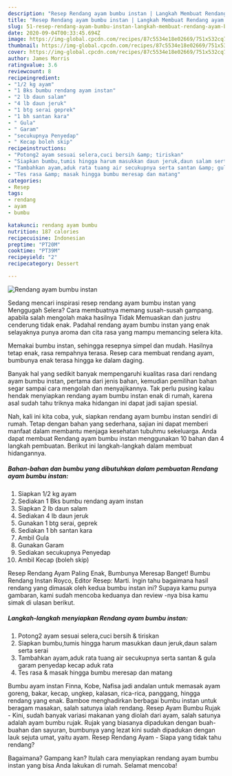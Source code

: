```yaml
---
description: "Resep Rendang ayam bumbu instan | Langkah Membuat Rendang ayam bumbu instan Yang Enak Dan Mudah"
title: "Resep Rendang ayam bumbu instan | Langkah Membuat Rendang ayam bumbu instan Yang Enak Dan Mudah"
slug: 51-resep-rendang-ayam-bumbu-instan-langkah-membuat-rendang-ayam-bumbu-instan-yang-enak-dan-mudah
date: 2020-09-04T00:33:45.694Z
image: https://img-global.cpcdn.com/recipes/87c5534e18e02669/751x532cq70/rendang-ayam-bumbu-instan-foto-resep-utama.jpg
thumbnail: https://img-global.cpcdn.com/recipes/87c5534e18e02669/751x532cq70/rendang-ayam-bumbu-instan-foto-resep-utama.jpg
cover: https://img-global.cpcdn.com/recipes/87c5534e18e02669/751x532cq70/rendang-ayam-bumbu-instan-foto-resep-utama.jpg
author: James Morris
ratingvalue: 3.6
reviewcount: 8
recipeingredient:
- "1/2 kg ayam"
- "1 Bks bumbu rendang ayam instan"
- "2 lb daun salam"
- "4 lb daun jeruk"
- "1 btg serai geprek"
- "1 bh santan kara"
- " Gula"
- " Garam"
- "secukupnya Penyedap"
- " Kecap boleh skip"
recipeinstructions:
- "Potong2 ayam sesuai selera,cuci bersih &amp; tiriskan"
- "Siapkan bumbu,tumis hingga harum masukkan daun jeruk,daun salam serta serai"
- "Tambahkan ayam,aduk rata tuang air secukupnya serta santan &amp; gula garam penyedap kecap aduk rata"
- "Tes rasa &amp; masak hingga bumbu meresap dan matang"
categories:
- Resep
tags:
- rendang
- ayam
- bumbu

katakunci: rendang ayam bumbu 
nutrition: 187 calories
recipecuisine: Indonesian
preptime: "PT20M"
cooktime: "PT39M"
recipeyield: "2"
recipecategory: Dessert

---
```



![Rendang ayam bumbu instan](https://img-global.cpcdn.com/recipes/87c5534e18e02669/751x532cq70/rendang-ayam-bumbu-instan-foto-resep-utama.jpg)

Sedang mencari inspirasi resep rendang ayam bumbu instan yang Menggugah Selera? Cara membuatnya memang susah-susah gampang. apabila salah mengolah maka hasilnya Tidak Memuaskan dan justru cenderung tidak enak. Padahal rendang ayam bumbu instan yang enak selayaknya punya aroma dan cita rasa yang mampu memancing selera kita.

Memakai bumbu instan, sehingga resepnya simpel dan mudah. Hasilnya tetap enak, rasa rempahnya terasa. Resep cara membuat rendang ayam, bumbunya enak terasa hingga ke dalam daging.

Banyak hal yang sedikit banyak mempengaruhi kualitas rasa dari rendang ayam bumbu instan, pertama dari jenis bahan, kemudian pemilihan bahan segar sampai cara mengolah dan menyajikannya. Tak perlu pusing kalau hendak menyiapkan rendang ayam bumbu instan enak di rumah, karena asal sudah tahu triknya maka hidangan ini dapat jadi sajian spesial.


Nah, kali ini kita coba, yuk, siapkan rendang ayam bumbu instan sendiri di rumah. Tetap dengan bahan yang sederhana, sajian ini dapat memberi manfaat dalam membantu menjaga kesehatan tubuhmu sekeluarga. Anda dapat membuat Rendang ayam bumbu instan menggunakan 10 bahan dan 4 langkah pembuatan. Berikut ini langkah-langkah dalam membuat hidangannya.

<!--inarticleads1-->

##### Bahan-bahan dan bumbu yang dibutuhkan dalam pembuatan Rendang ayam bumbu instan:

1. Siapkan 1/2 kg ayam
1. Sediakan 1 Bks bumbu rendang ayam instan
1. Siapkan 2 lb daun salam
1. Sediakan 4 lb daun jeruk
1. Gunakan 1 btg serai, geprek
1. Sediakan 1 bh santan kara
1. Ambil  Gula
1. Gunakan  Garam
1. Sediakan secukupnya Penyedap
1. Ambil  Kecap (boleh skip)


Resep Rendang Ayam Paling Enak, Bumbunya Meresap Banget! Bumbu Rendang Instan Royco, Editor Resep: Marti. Ingin tahu bagaimana hasil rendang yang dimasak oleh kedua bumbu instan ini? Supaya kamu punya gambaran, kami sudah mencoba keduanya dan review -nya bisa kamu simak di ulasan berikut. 

<!--inarticleads2-->

##### Langkah-langkah menyiapkan Rendang ayam bumbu instan:

1. Potong2 ayam sesuai selera,cuci bersih &amp; tiriskan
1. Siapkan bumbu,tumis hingga harum masukkan daun jeruk,daun salam serta serai
1. Tambahkan ayam,aduk rata tuang air secukupnya serta santan &amp; gula garam penyedap kecap aduk rata
1. Tes rasa &amp; masak hingga bumbu meresap dan matang


Bumbu ayam instan Finna, Kobe, Nafisa jadi andalan untuk memasak ayam goreng, bakar, kecap, ungkep, kalasan, rica-rica, panggang, hingga rendang yang enak. Bamboe menghadirkan berbagai bumbu instan untuk beragam masakan, salah satunya ialah rendang. Resep Ayam Bumbu Rujak - Kini, sudah banyak variasi makanan yang diolah dari ayam, salah satunya adalah ayam bumbu rujak. Rujak yang biasanya dipadukan dengan buah-buahan dan sayuran, bumbunya yang lezat kini sudah dipadukan dengan lauk sejuta umat, yaitu ayam. Resep Rendang Ayam - Siapa yang tidak tahu rendang? 

Bagaimana? Gampang kan? Itulah cara menyiapkan rendang ayam bumbu instan yang bisa Anda lakukan di rumah. Selamat mencoba!
